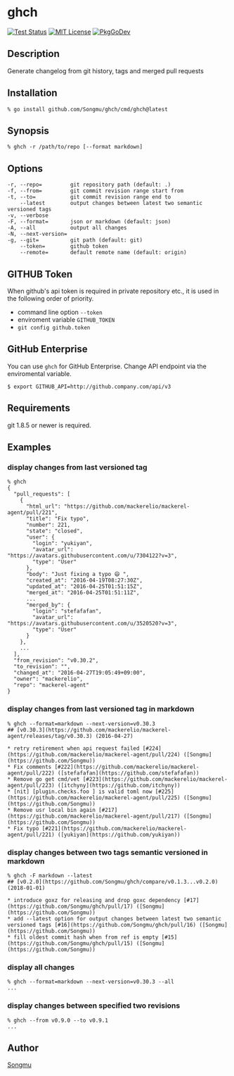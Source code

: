ghch
=======

[![Test Status](https://github.com/Songmu/ghch/workflows/test/badge.svg?branch=main)][actions]
[![MIT License](http://img.shields.io/badge/license-MIT-blue.svg?style=flat-square)][license]
[![PkgGoDev](https://pkg.go.dev/badge/github.com/Songmu/ghch)](https://pkg.go.dev/github.com/Songmu/ghch)

[actions]: https://github.com/Songmu/ghch/actions?workflow=test
[coveralls]: https://coveralls.io/r/Songmu/ghch?branch=main
[license]: https://github.com/Songmu/ghch/blob/main/LICENSE
[pkggodev]: https://pkg.go.dev/github.com/Songmu/ghch

## Description

Generate changelog from git history, tags and merged pull requests

## Installation

    % go install github.com/Songmu/ghch/cmd/ghch@latest

## Synopsis

    % ghch -r /path/to/repo [--format markdown]

## Options

```
-r, --repo=         git repository path (default: .)
-f, --from=         git commit revision range start from
-t, --to=           git commit revision range end to
    --latest        output changes between latest two semantic versioned tags
-v, --verbose
-F, --format=       json or markdown (default: json)
-A, --all           output all changes
-N, --next-version=
-g, --git=          git path (default: git)
    --token=        github token
    --remote=       default remote name (default: origin)
```

## GITHUB Token

When github's api token is required in private repository etc., it is used in the following order of priority.

- command line option `--token`
- enviroment variable `GITHUB_TOKEN`
- `git config github.token`

## GitHub Enterprise

You can use `ghch` for GitHub Enterprise. Change API endpoint via the enviromental variable.

    $ export GITHUB_API=http://github.company.com/api/v3

## Requirements

git 1.8.5 or newer is required.

## Examples

### display changes from last versioned tag

    % ghch
    {
      "pull_requests": [
        {
          "html_url": "https://github.com/mackerelio/mackerel-agent/pull/221",
          "title": "Fix typo",
          "number": 221,
          "state": "closed",
          "user": {
            "login": "yukiyan",
            "avatar_url": "https://avatars.githubusercontent.com/u/7304122?v=3",
            "type": "User"
          },
          "body": "Just fixing a typo 😄 ",
          "created_at": "2016-04-19T08:27:30Z",
          "updated_at": "2016-04-25T01:51:15Z",
          "merged_at": "2016-04-25T01:51:11Z",
          ...
          "merged_by": {
            "login": "stefafafan",
            "avatar_url": "https://avatars.githubusercontent.com/u/3520520?v=3",
            "type": "User"
          }
        },
        ...
      ],
      "from_revision": "v0.30.2",
      "to_revision": "",
      "changed_at": "2016-04-27T19:05:49+09:00",
      "owner": "mackerelio",
      "repo": "mackerel-agent"
    }

### display changes from last versioned tag in markdown

    % ghch --format=markdown --next-version=v0.30.3
    ## [v0.30.3](https://github.com/mackerelio/mackerel-agent/releases/tag/v0.30.3) (2016-04-27)
    
    * retry retirement when api request failed [#224](https://github.com/mackerelio/mackerel-agent/pull/224) ([Songmu](https://github.com/Songmu))
    * Fix comments [#222](https://github.com/mackerelio/mackerel-agent/pull/222) ([stefafafan](https://github.com/stefafafan))
    * Remove go get cmd/vet [#223](https://github.com/mackerelio/mackerel-agent/pull/223) ([itchyny](https://github.com/itchyny))
    * [nit] [plugin.checks.foo ] is valid toml now [#225](https://github.com/mackerelio/mackerel-agent/pull/225) ([Songmu](https://github.com/Songmu))
    * Remove usr local bin again [#217](https://github.com/mackerelio/mackerel-agent/pull/217) ([Songmu](https://github.com/Songmu))
    * Fix typo [#221](https://github.com/mackerelio/mackerel-agent/pull/221) ([yukiyan](https://github.com/yukiyan))

### display changes between two tags semantic versioned in markdown

    % ghch -F markdown --latest
    ## [v0.2.0](https://github.com/Songmu/ghch/compare/v0.1.3...v0.2.0) (2018-01-01)
    
    * introduce goxz for releasing and drop goxc dependency [#17](https://github.com/Songmu/ghch/pull/17) ([Songmu](https://github.com/Songmu))
    * add --latest option for output changes between latest two semantic versioned tags [#16](https://github.com/Songmu/ghch/pull/16) ([Songmu](https://github.com/Songmu))
    * fill oldest commit hash when from ref is empty [#15](https://github.com/Songmu/ghch/pull/15) ([Songmu](https://github.com/Songmu))

### display all changes

    % ghch --format=markdown --next-version=v0.30.3 --all
    ...

### display changes between specified two revisions

    % ghch --from v0.9.0 --to v0.9.1
    ...

## Author

[Songmu](https://github.com/Songmu)
